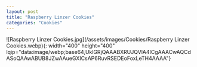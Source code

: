 ```yaml
---
layout: post
title: "Raspberry Linzer Cookies"
categories: "Cookies"
---
```

![Raspberry Linzer Cookies.jpg](/assets/images/Cookies/Raspberry Linzer Cookies.webp){: width="400" height="400" lqip="data:image/webp;base64,UklGRjQAAABXRUJQVlA4ICgAAACwAQCdASoQAAwABUB8JZwAAueGXICsAP6RuvRSEDEoFoxLeTH4AAAA"}

